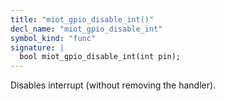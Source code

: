 ```yaml
---
title: "miot_gpio_disable_int()"
decl_name: "miot_gpio_disable_int"
symbol_kind: "func"
signature: |
  bool miot_gpio_disable_int(int pin);
---
```


Disables interrupt (without removing the handler). 

